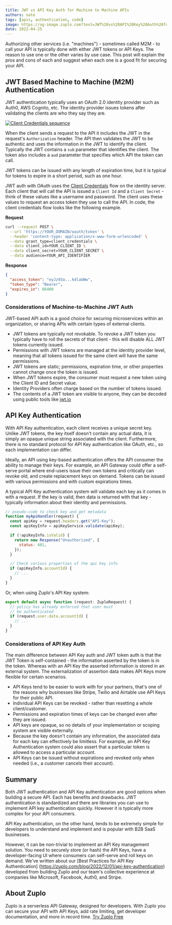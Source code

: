 ```yaml
---
title: JWT vs API Key Auth for Machine to Machine APIs
authors: nate
tags: [apis, authentication, code]
image: https://og-image.zuplo.com?text=JWT%20vs%20API%20Key%20Auth%20for%20M2M%20APIs
date: 2022-04-25
---
```


Authorizing other services (i.e. "machines") - sometimes called M2M - to call your API is typically done with either JWT tokens or API Keys. The reason to use one or the other varies by use case. This post will explain the pros and cons of each and suggest when each one is a good fit for securing your API.

## JWT Based Machine to Machine (M2M) Authentication

JWT authentication typically uses an OAuth 2.0 identity provider such as Auth0, AWS Cognito, etc. The identity provider issues tokens after validating the clients are who they say they are.

[![Client Credentials sequence](./auth-sequence-client-credentials.png)](https://auth0.com/docs/get-started/authentication-and-authorization-flow/client-credentials-flow)

When the client sends a request to the API it includes the JWT in the request's `Authorization` header. The API then validates the JWT to be authentic and uses the information in the JWT to identify the client. Typically the JWT contains a `sub` parameter that identifies the client. The token also includes a `aud` parameter that specifies which API the token can call.

JWT tokens can be issued with any length of expiration time, but it is typical for tokens to expire in a short period, such as one hour.

JWT auth with OAuth uses the [Client Credentials](https://auth0.com/docs/get-started/authentication-and-authorization-flow/client-credentials-flow) flow on the identity server. Each client that will call the API is issued a `Client Id` and a `Client Secret` - think of these values like a username and password. The client uses these values to request an access token they use to call the API. In code, the client credentials flow looks like the following example.

**Request**

```bash
curl --request POST \
  --url 'https://YOUR_DOMAIN/oauth/token' \
  --header 'content-type: application/x-www-form-urlencoded' \
  --data grant_type=client_credentials \
  --data client_id=YOUR_CLIENT_ID \
  --data client_secret=YOUR_CLIENT_SECRET \
  --data audience=YOUR_API_IDENTIFIER
```

**Response**

```json
{
  "access_token": "eyJz93a...k4laUWw",
  "token_type": "Bearer",
  "expires_in": 86400
}
```

### Considerations of Machine-to-Machine JWT Auth

JWT-based API auth is a good choice for securing microservices within an organization, or sharing APIs with certain types of external clients.

- JWT tokens are typically not revokable. To revoke a JWT token you typically have to roll the secrets of that client - this will disable ALL JWT tokens currently issued.
- Permissions with JWT tokens are managed at the identity provider level, meaning that all tokens issued for the same client will have the same permissions.
- JWT tokens are static; permissions, expiration time, or other properties cannot change once the token is issued.
- When JWT tokens expire, the consumer must request a new token using the Client ID and Secret value.
- Identity Providers often charge based on the number of tokens issued.
- The contents of a JWT token are visible to anyone, they can be decoded using public tools like [jwt.io](https://jwt.io)

## API Key Authentication

With API Key authentication, each client receives a unique secret key. Unlike JWT tokens, the key itself doesn't contain any actual data, it is simply an opaque unique string associated with the client. Furthermore, there is no standard protocol for API Key authentication like OAuth, etc., so each implementation can differ.

Ideally, an API using key-based authentication offers the API consumer the ability to manage their keys. For example, an API Gateway could offer a self-serve portal where end-users issue their own tokens and critically can revoke old, and create replacement keys on demand. Tokens can be issued with various permissions and with custom expirations times.

A typical API Key authentication system will validate each key as it comes in with a request. If the key is valid, then data is returned with that key - typically information about their identity and permissions.

```js
// pseudo-code to check key and get metadata
function myApiHandler(request) {
  const apiKey = request.headers.get("API-Key");
  const apiKeyInfo = apiKeyService.validate(apiKey);

  if (!apiKeyInfo.isValid) {
    return new Response("Unauthorized", {
      status: 401,
    });
  }

  // Check various properties of the api key info
  if (apiKeyInfo.accountId) {
    // ...
  }
}
```

Or, when using Zuplo's API Key system:

```ts
export default async function (request: ZuploRequest) {
  // policy has already enforced that user must
  // be authenticated
  if (request.user.data.accountId) {
    // ...
  }
}
```

### Considerations of API Key Auth

The main difference between API Key auth and JWT token auth is that the JWT Token is self-contained - the information asserted by the token is in the token. Whereas with an API Key the asserted information is stored in an external system. The externalization of assertion data makes API Keys more flexible for certain scenarios.

- API Keys tend to be easier to work with for your partners, that's one of the reasons why businesses like Stripe, Twilio and Airtable use API Keys for their public API.
- Individual API Keys can be revoked - rather than resetting a whole client/customer.
- Permissions and expiration times of keys can be changed even after they are issued.
- API keys are opaque, so no details of your implementation or scoping system are visible externally.
- Because the key doesn't contain any information, the associated data for each key can effectively be limitless. For example, an API Key Authentication system could also assert that a particular token is allowed to access a particular account.
- API Keys can be issued without expirations and revoked only when needed (i.e., a customer cancels their account).

## Summary

Both JWT authentication and API Key authentication are good options when building a secure API. Each has benefits and drawbacks. JWT authentication is standardized and there are libraries you can use to implement API key authentication quickly. However it is typically more complex for your API consumers.

API Key authentication, on the other hand, tends to be extremely simple for developers to understand and implement and is popular with B2B SaaS businesses.

However, it can be non-trivial to implement an API Key management solution. You need to securely store (or hash) the API Keys, have a developer-facing UI where consumers can self-serve and roll keys on demand. We've written about our [Best Practices for API Key Authentication] (https://zuplo.com/blog/2022/12/01/api-key-authentication) developed from building Zuplo and our team's collective experience at companies like Microsoft, Facebook, Auth0, and Stripe.

## About Zuplo

Zuplo is a serverless API Gateway, designed for developers. With Zuplo you can secure your API with API Keys, add rate limiting, get developer documentation, and more in record time. [Try Zuplo Free](https://zuplo.link/3j0N6UK)
